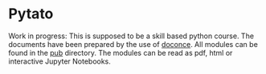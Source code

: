 # Pytato
Work in progress: This is supposed to be a skill based python course. The documents have been prepared by the use of [doconce](https://github.com/doconce/doconce). All modules can be found in the [pub](https://github.com/ahiorth/Pytato/tree/master/doc/pub/) directory. The modules can be read as pdf, html or interactive Jupyter Notebooks. 
